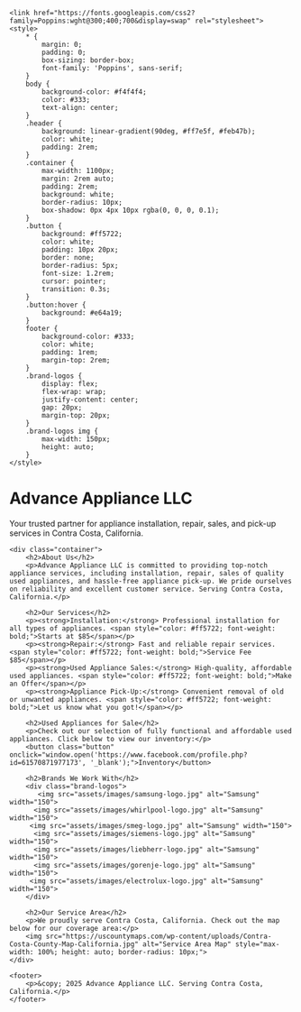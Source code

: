 <!DOCTYPE html>
<html lang="en">
<head>
    <meta charset="UTF-8">
    <meta name="viewport" content="width=device-width, initial-scale=1.0">
    <title>Advance Appliance LLC</title>
    <meta name="description" content="">
    
    <link href="https://fonts.googleapis.com/css2?family=Poppins:wght@300;400;700&display=swap" rel="stylesheet">
    <style>
        * {
            margin: 0;
            padding: 0;
            box-sizing: border-box;
            font-family: 'Poppins', sans-serif;
        }
        body {
            background-color: #f4f4f4;
            color: #333;
            text-align: center;
        }
        .header {
            background: linear-gradient(90deg, #ff7e5f, #feb47b);
            color: white;
            padding: 2rem;
        }
        .container {
            max-width: 1100px;
            margin: 2rem auto;
            padding: 2rem;
            background: white;
            border-radius: 10px;
            box-shadow: 0px 4px 10px rgba(0, 0, 0, 0.1);
        }
        .button {
            background: #ff5722;
            color: white;
            padding: 10px 20px;
            border: none;
            border-radius: 5px;
            font-size: 1.2rem;
            cursor: pointer;
            transition: 0.3s;
        }
        .button:hover {
            background: #e64a19;
        }
        footer {
            background-color: #333;
            color: white;
            padding: 1rem;
            margin-top: 2rem;
        }
        .brand-logos {
            display: flex;
            flex-wrap: wrap;
            justify-content: center;
            gap: 20px;
            margin-top: 20px;
        }
        .brand-logos img {
            max-width: 150px;
            height: auto;
        }
    </style>
</head>
<body>
    <div class="header">
        <h1>Advance Appliance LLC</h1>
        <p>Your trusted partner for appliance installation, repair, sales, and pick-up services in Contra Costa, California.</p>
    </div>
    
    <div class="container">
        <h2>About Us</h2>
        <p>Advance Appliance LLC is committed to providing top-notch appliance services, including installation, repair, sales of quality used appliances, and hassle-free appliance pick-up. We pride ourselves on reliability and excellent customer service. Serving Contra Costa, California.</p>
        
        <h2>Our Services</h2>
        <p><strong>Installation:</strong> Professional installation for all types of appliances. <span style="color: #ff5722; font-weight: bold;">Starts at $85</span></p>
        <p><strong>Repair:</strong> Fast and reliable repair services. <span style="color: #ff5722; font-weight: bold;">Service Fee $85</span></p>
        <p><strong>Used Appliance Sales:</strong> High-quality, affordable used appliances. <span style="color: #ff5722; font-weight: bold;">Make an Offer</span></p>
        <p><strong>Appliance Pick-Up:</strong> Convenient removal of old or unwanted appliances. <span style="color: #ff5722; font-weight: bold;">Let us know what you got!</span></p>
        
        <h2>Used Appliances for Sale</h2>
        <p>Check out our selection of fully functional and affordable used appliances. Click below to view our inventory:</p>
        <button class="button" onclick="window.open('https://www.facebook.com/profile.php?id=61570871977173', '_blank');">Inventory</button>
        
        <h2>Brands We Work With</h2>
        <div class="brand-logos">
           <img src="assets/images/samsung-logo.jpg" alt="Samsung" width="150">
          <img src="assets/images/whirlpool-logo.jpg" alt="Samsung" width="150">
         <img src="assets/images/smeg-logo.jpg" alt="Samsung" width="150">
          <img src="assets/images/siemens-logo.jpg" alt="Samsung" width="150">
          <img src="assets/images/liebherr-logo.jpg" alt="Samsung" width="150">
          <img src="assets/images/gorenje-logo.jpg" alt="Samsung" width="150">
         <img src="assets/images/electrolux-logo.jpg" alt="Samsung" width="150">
        </div>
        
        <h2>Our Service Area</h2>
        <p>We proudly serve Contra Costa, California. Check out the map below for our coverage area:</p>
        <img src="https://uscountymaps.com/wp-content/uploads/Contra-Costa-County-Map-California.jpg" alt="Service Area Map" style="max-width: 100%; height: auto; border-radius: 10px;">
    </div>
    
    <footer>
        <p>&copy; 2025 Advance Appliance LLC. Serving Contra Costa, California.</p>
    </footer>
</body>
</html>
